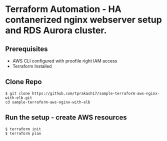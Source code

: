 # Terraform Automation - HA contanerized nginx webserver setup and RDS Aurora cluster.

## Prerequisites 
* AWS CLI configured with proofile right IAM access
* Terraform Installed

## Clone Repo
```
$ git clone https://github.com/tprakash17/sample-terraform-aws-nginx-with-elb.git
cd sample-terraform-aws-nginx-with-elb
```

## Run the setup - create AWS resources
```
$ terraform init
$ terraform plan
```
